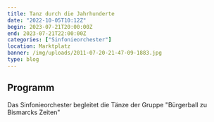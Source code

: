 ```yaml
---
title: Tanz durch die Jahrhunderte
date: "2022-10-05T10:12Z"
begin: 2023-07-21T20:00:00Z
end: 2023-07-21T22:00:00Z
categories: ["Sinfonieorchester"]
location: Marktplatz
banner: /img/uploads/2011-07-20-21-47-09-1883.jpg
type: blog
---
```

## Programm

<p>Das Sinfonieorchester begleitet die T&auml;nze der Gruppe &quot;B&uuml;rgerball zu Bismarcks Zeiten&quot;</p>

